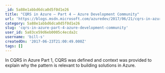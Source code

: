 ```yaml
---
_id: 5a88e1abbd6dca0d5f0d1e26
title: "CQRS in Azure – Part 4 – Azure Development Community"
url: 'https://blogs.msdn.microsoft.com/azuredev/2017/06/21/cqrs-in-azure-part-4/'
category: 5a88e1abbd6dca0d5f0d1e26
slug: 'cqrs-in-azure-part-4-azure-development-community'
user_id: 5a83ce59d6eb0005c4ecda2c
username: 'bill-s'
createdOn: '2017-06-23T21:00:49.000Z'
tags: []
---
```


In CQRS in Azure Part 1, CQRS was defined and context was provided to explain why the pattern is relevant to building solutions in Azure. 
